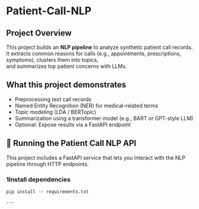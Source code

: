 # Patient-Call-NLP

## Project Overview
This project builds an **NLP pipeline** to analyze synthetic patient call records.  
It extracts common reasons for calls (e.g., appointments, prescriptions, symptoms), clusters them into topics,  
and summarizes top patient concerns with LLMs.

## What this project demonstrates
- Preprocessing text call records
- Named Entity Recognition (NER) for medical-related terms
- Topic modeling (LDA / BERTopic)
- Summarization using a transformer model (e.g., BART or GPT-style LLM)
- Optional: Expose results via a FastAPI endpoint

## 
## 🚀 Running the Patient Call NLP API

This project includes a FastAPI service that lets you interact with the NLP pipeline through HTTP endpoints.

### 1️Install dependencies
```bash
pip install -r requirements.txt

---

